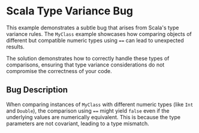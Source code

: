 # Scala Type Variance Bug

This example demonstrates a subtle bug that arises from Scala's type variance rules.  The `MyClass` example showcases how comparing objects of different but compatible numeric types using `==`  can lead to unexpected results.

The solution demonstrates how to correctly handle these types of comparisons, ensuring that type variance considerations do not compromise the correctness of your code.

## Bug Description

When comparing instances of `MyClass` with different numeric types (like `Int` and `Double`), the comparison using `==` might yield `false` even if the underlying values are numerically equivalent. This is because the type parameters are not covariant, leading to a type mismatch.